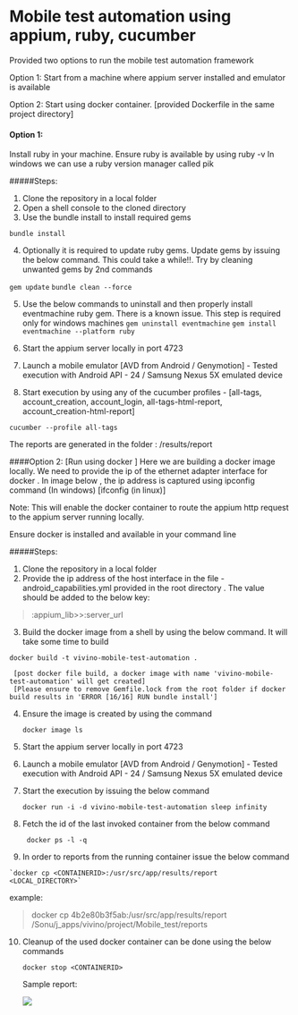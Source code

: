 # Mobile test automation using appium, ruby, cucumber

Provided two options to run the mobile test automation framework

 Option 1: Start from a machine where appium server installed and emulator is available
 
 Option 2: Start using docker container. [provided Dockerfile in the same project directory]

 #### Option 1:
 
 Install ruby in your machine. Ensure ruby is available by using ruby -v
 In windows we can use a ruby version manager called pik

#####Steps:

  1. Clone the repository in a local folder
  2. Open a shell console to the cloned directory
  3. Use the bundle install to install required gems
  
  `bundle install`
  
  4. Optionally it is required to update ruby gems. Update gems by issuing the below command. This could take a while!!. Try by cleaning unwanted gems by 2nd commands
  
  `gem update`
  `bundle clean --force`
    
  5. Use the below commands to uninstall and then properly install eventmachine ruby gem. There is a known issue. This step is required only for windows machines 
  `gem uninstall eventmachine`
  `gem install eventmachine --platform ruby`
  
  6. Start the appium server locally in port 4723
  7. Launch a mobile emulator [AVD from Android / Genymotion] - Tested execution with Android API - 24 / Samsung Nexus 5X emulated device
  8. Start execution by using any of the cucumber profiles - [all-tags, account_creation, account_login, all-tags-html-report, account_creation-html-report]
  
  `cucumber --profile all-tags`
  
The reports are generated in the folder : /results/report

####Option 2: [Run using docker ] 
Here we are building a docker image locally. We need to provide the ip of the  ethernet adapter interface for docker . In image below , the ip address is captured using ipconfig command (In windows) [ifconfig (in linux)]

Note: This will enable the docker container to route the appium http request to the appium server running locally.

Ensure docker is installed and available in your command line 

#####Steps:

  1. Clone the repository in a local folder
  2. Provide the ip address of the host interface in the file - android_capabilities.yml provided in the root directory . The value should be added to the below key: 
  
  > :appium_lib>>:server_url
  
  3. Build the docker image from a shell by using the below command. It will take some time to build
  
` docker build -t vivino-mobile-test-automation . `

     [post docker file build, a docker image with name 'vivino-mobile-test-automation' will get created]
	 [Please ensure to remove Gemfile.lock from the root folder if docker build results in 'ERROR [16/16] RUN bundle install']
     
  4. Ensure the image is created by using the command
  
      `docker image ls`
      
  5. Start the appium server locally in port 4723
  6. Launch a mobile emulator [AVD from Android / Genymotion] - Tested execution with Android API - 24 / Samsung Nexus 5X emulated device
  7. Start the execution by issuing the below command
  
      `docker run -i -d vivino-mobile-test-automation sleep infinity`
      
  8. Fetch the id of the last invoked container from the below command
  
     ` docker ps -l -q`
     
  9. In order to reports from the running container issue the below command
  
    `docker cp <CONTAINERID>:/usr/src/app/results/report <LOCAL_DIRECTORY>`
    
   example:
   > docker cp 4b2e80b3f5ab:/usr/src/app/results/report  /Sonu/j_apps/vivino/project/Mobile_test/reports
    
  10. Cleanup of the used docker container can be done using the below commands
  
      `docker stop <CONTAINERID>`

	  Sample report:
    
	  ![](https://pandao.github.io/editor.md/examples/images/4.jpg)
	  	
